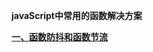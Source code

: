 **javaScript中常用的函数解决方案**

[**一、函数防抖和函数节流**](https://lmxyjy.github.io/%E9%98%B2%E6%8A%96%E5%92%8C%E8%8A%82%E6%B5%81/)


